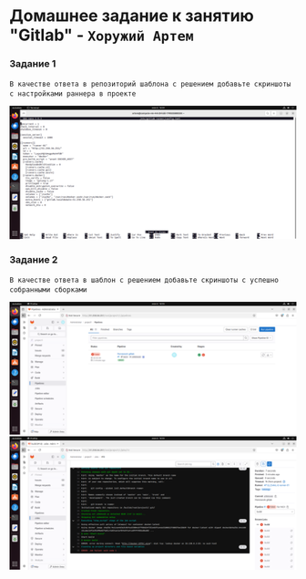 # Домашнее задание к занятию "Gitlab" - `Хоружий Артем`

### Задание 1

`В качестве ответа в репозиторий шаблона с решением добавьте скриншоты с настройками раннера в проекте`

![image1](https://github.com/maninblack802/repo-002/blob/main/img/image1.png)


### Задание 2

`В качестве ответа в шаблон с решением добавьте скриншоты с успешно собранными сборками`

![image2](https://github.com/maninblack802/repo-002/blob/main/img/image2.png)
![image3](https://github.com/maninblack802/repo-002/blob/main/img/image3.png)
